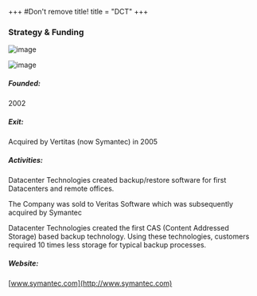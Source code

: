 +++
#Don't remove title!
title = "DCT"
+++

### Strategy & Funding

![image](/www_incubaid/.files/img/logo-dct.png)

![image](/www_incubaid/.files/img//logo-symantec.png)

##### Founded:

2002

##### Exit:

Acquired by Vertitas (now Symantec) in 2005

##### Activities:

Datacenter Technologies created backup/restore software for first Datacenters and remote offices.

The Company was sold to Veritas Software which was subsequently acquired by Symantec

Datacenter Technologies created the first CAS (Content Addressed Storage) based backup technology. Using these technologies, customers required 10 times less storage for typical backup processes.

##### Website:

[www.symantec.com](http://www.symantec.com)

